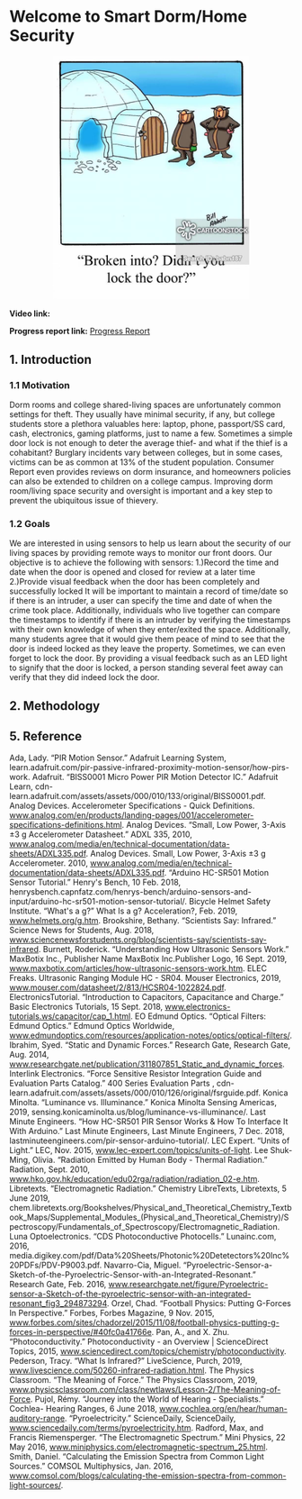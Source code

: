 # Welcome to Smart Dorm/Home Security 

<p align="center">
  <img src="./image/first_pic.jpeg" width="350">
</p>

**Video link:**  

**Progress report link:** [Progress Report](https://12740ae.github.io/progress-report/)


## 1. Introduction


### 1.1 Motivation

Dorm rooms and college shared-living spaces are unfortunately common settings for theft. They usually have minimal security, if any, but college students store a plethora valuables here: laptop, phone, passport/SS card, cash, electronics, gaming platforms, just to name a few. Sometimes a simple door lock is not enough to deter the average thief- and what if the thief is a cohabitant? Burglary incidents vary between colleges, but in some cases, victims can be as common at 13% of the student population. Consumer Report even provides reviews on dorm insurance, and homeowners policies can also be extended to children on a college campus. Improving dorm room/living space security and oversight is important and a key step to prevent the ubiquitous issue of thievery. 


### 1.2 Goals

We are interested in using sensors to help us learn about the security of our living spaces by providing remote ways to monitor our front doors. 
Our objective is to achieve the following with sensors:
  1.)Record the time and date when the door is opened and closed for review at a later time
  2.)Provide visual feedback when the door has been completely and successfully locked
It will be important to maintain a record of time/date so if there is an intruder, a user can specify the time and date of when the crime took place. Additionally, individuals who live together can compare the timestamps to identify if there is an intruder by verifying the timestamps with their own knowledge of when they enter/exited the space. 
Additionally, many students agree that it would give them peace of mind to see that the door is indeed locked as they leave the property. Sometimes, we can even forget to lock the door. By providing a visual feedback such as an LED light to signify that the door is locked, a person standing several feet away can verify that they did indeed lock the door. 

## 2. Methodology


## 5. Reference
Ada, Lady. “PIR Motion Sensor.” Adafruit Learning System, learn.adafruit.com/pir-passive-infrared-proximity-motion-sensor/how-pirs-work.
Adafruit. “BISS0001 Micro Power PIR Motion Detector IC.” Adafruit Learn, cdn-learn.adafruit.com/assets/assets/000/010/133/original/BISS0001.pdf.
Analog Devices. Accelerometer Specifications - Quick Definitions. www.analog.com/en/products/landing-pages/001/accelerometer-specifications-definitions.html.
Analog Devices. “Small, Low Power, 3-Axis ±3 g Accelerometer Datasheet.” ADXL 335, 2010, www.analog.com/media/en/technical-documentation/data-sheets/ADXL335.pdf.
Analog Devices. Small, Low Power, 3-Axis ±3 g Accelerometer. 2010, www.analog.com/media/en/technical-documentation/data-sheets/ADXL335.pdf.
“Arduino HC-SR501 Motion Sensor Tutorial.” Henry's Bench, 10 Feb. 2018, henrysbench.capnfatz.com/henrys-bench/arduino-sensors-and-input/arduino-hc-sr501-motion-sensor-tutorial/.
Bicycle Helmet Safety Institute. “What's a g?” What Is a g? Acceleration?, Feb. 2019, www.helmets.org/g.htm.
Brookshire, Bethany. “Scientists Say: Infrared.” Science News for Students, Aug. 2018, www.sciencenewsforstudents.org/blog/scientists-say/scientists-say-infrared.
Burnett, Roderick. “Understanding How Ultrasonic Sensors Work.” MaxBotix Inc., Publisher Name MaxBotix Inc.Publisher Logo, 16 Sept. 2019, www.maxbotix.com/articles/how-ultrasonic-sensors-work.htm.
ELEC Freaks. Ultrasonic Ranging Module HC - SR04. Mouser Electronics, 2019, www.mouser.com/datasheet/2/813/HCSR04-1022824.pdf.
ElectronicsTutorial. “Introduction to Capacitors, Capacitance and Charge.” Basic Electronics Tutorials, 15 Sept. 2018, www.electronics-tutorials.ws/capacitor/cap_1.html.
EO Edmund Optics. “Optical Filters: Edmund Optics.” Edmund Optics Worldwide, www.edmundoptics.com/resources/application-notes/optics/optical-filters/.
Ibrahim, Syed. “Static and Dynamic Forces.” Research Gate, Research Gate, Aug. 2014, www.researchgate.net/publication/311807851_Static_and_dynamic_forces.
Interlink Electronics. “Force Sensitive Resistor Integration Guide and Evaluation Parts Catalog.” 400 Series Evaluation Parts , cdn-learn.adafruit.com/assets/assets/000/010/126/original/fsrguide.pdf.
Konica Minolta. “Luminance vs. Illuminance.” Konica Minolta Sensing Americas, 2019, sensing.konicaminolta.us/blog/luminance-vs-illuminance/.
Last Minute Engineers. “How HC-SR501 PIR Sensor Works & How To Interface It With Arduino.” Last Minute Engineers, Last Minute Engineers, 7 Dec. 2018, lastminuteengineers.com/pir-sensor-arduino-tutorial/.
LEC Expert. “Units of Light.” LEC, Nov. 2015, www.lec-expert.com/topics/units-of-light.
Lee Shuk-Ming, Olivia. “Radiation Emitted by Human Body - Thermal Radiation.” Radiation, Sept. 2010, www.hko.gov.hk/education/edu02rga/radiation/radiation_02-e.htm.
Libretexts. “Electromagnetic Radiation.” Chemistry LibreTexts, Libretexts, 5 June 2019, chem.libretexts.org/Bookshelves/Physical_and_Theoretical_Chemistry_Textbook_Maps/Supplemental_Modules_(Physical_and_Theoretical_Chemistry)/Spectroscopy/Fundamentals_of_Spectroscopy/Electromagnetic_Radiation.
Luna Optoelectronics. “CDS Photoconductive Photocells.” Lunainc.com, 2016, media.digikey.com/pdf/Data%20Sheets/Photonic%20Detetectors%20Inc%20PDFs/PDV-P9003.pdf.
Navarro-Cia, Miguel. “Pyroelectric-Sensor-a-Sketch-of-the-Pyroelectric-Sensor-with-an-Integrated-Resonant.” Research Gate, Feb. 2016, www.researchgate.net/figure/Pyroelectric-sensor-a-Sketch-of-the-pyroelectric-sensor-with-an-integrated-resonant_fig3_294873294.
Orzel, Chad. “Football Physics: Putting G-Forces In Perspective.” Forbes, Forbes Magazine, 9 Nov. 2015, www.forbes.com/sites/chadorzel/2015/11/08/football-physics-putting-g-forces-in-perspective/#40fc0a41766e.
Pan, A., and X. Zhu. “Photoconductivity.” Photoconductivity - an Overview | ScienceDirect Topics, 2015, www.sciencedirect.com/topics/chemistry/photoconductivity.
Pederson, Tracy. “What Is Infrared?” LiveScience, Purch, 2019, www.livescience.com/50260-infrared-radiation.html.
The Physics Classroom. “The Meaning of Force.” The Physics Classroom, 2019, www.physicsclassroom.com/class/newtlaws/Lesson-2/The-Meaning-of-Force.
Pujol, Rémy. “Journey into the World of Hearing - Specialists.” Cochlea- Hearing Ranges, 6 June 2018, www.cochlea.org/en/hear/human-auditory-range.
“Pyroelectricity.” ScienceDaily, ScienceDaily, www.sciencedaily.com/terms/pyroelectricity.htm.
Radford, Max, and Francis Riemensperger. “The Electromagnetic Spectrum.” Mini Physics, 22 May 2016, www.miniphysics.com/electromagnetic-spectrum_25.html.
Smith, Daniel. “Calculating the Emission Spectra from Common Light Sources.” COMSOL Multiphysics, Jan. 2016, www.comsol.com/blogs/calculating-the-emission-spectra-from-common-light-sources/.

